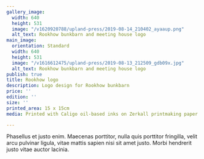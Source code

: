 ```yaml
---
gallery_image:
  width: 640
  height: 531
  image: "/v1620920788/upland-press/2019-08-14_210402_ayaaup.png"
  alt_text: Rookhow bunkbarn and meeting house logo
main_image:
  orientation: Standard
  width: 640
  height: 531
  image: "/v1616612475/upland-press/2019-08-13_212509_gdb09x.jpg"
  alt_text: Rookhow bunkbarn and meeting house logo
publish: true
title: Rookhow logo
description: Logo design for Rookhow bunkbarn
price: ''
edition: ''
size: ''
printed_area: 15 x 15cm
media: Printed with Caligo oil-based inks on Zerkall printmaking paper

---
```

Phasellus et justo enim. Maecenas porttitor, nulla quis porttitor fringilla, velit arcu pulvinar ligula, vitae mattis sapien nisi sit amet justo. Morbi hendrerit justo vitae auctor lacinia.